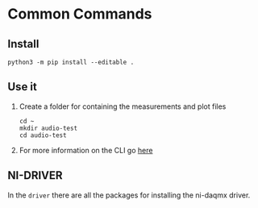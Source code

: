 # Common Commands

## Install

```console
python3 -m pip install --editable .
```

## Use it

1. Create a folder for containing the measurements and plot files

   ```console
   cd ~
   mkdir audio-test
   cd audio-test
   ```

2. For more information on the CLI go [here](https://micheleforesedev.github.io/audio_measurement/)

## NI-DRIVER

In the `driver` there are all the packages for installing the ni-daqmx driver.
